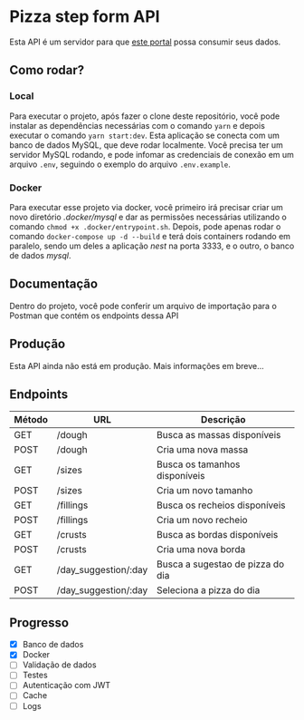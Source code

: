 # Pizza step form API

Esta API é um servidor para que [este portal](https://github.com/erickTrettel/pizza-step-form-portal) possa consumir seus dados.

## Como rodar?

### Local

Para executar o projeto, após fazer o clone deste repositório, você pode instalar as dependências necessárias
com o comando `yarn` e depois executar o comando `yarn start:dev`.
Esta aplicação se conecta com um banco de dados MySQL, que deve rodar localmente. Você precisa ter um servidor
MySQL rodando, e pode infomar as credenciais de conexão em um arquivo `.env`, seguindo o exemplo do arquivo
`.env.example`.

### Docker

Para executar esse projeto via docker, você primeiro irá precisar criar um novo diretório *.docker/mysql* e dar as permissões
necessárias utilizando o comando `chmod +x .docker/entrypoint.sh`. Depois, pode apenas rodar o comando `docker-compose up -d --build`
e terá dois containers rodando em paralelo, sendo um deles a aplicação *nest* na porta 3333, e o outro, o banco de dados *mysql*.

## Documentação

Dentro do projeto, você pode conferir um arquivo de importação para o Postman que contém os endpoints dessa API

## Produção

Esta API ainda não está em produção. Mais informações em breve...

## Endpoints

| Método | URL                  | Descrição                        |
| ------ | -------------------- | -------------------------------- |
| GET    | /dough               | Busca as massas disponíveis      |
| POST   | /dough               | Cria uma nova massa              |
| GET    | /sizes               | Busca os tamanhos disponíveis    |
| POST   | /sizes               | Cria um novo tamanho             |
| GET    | /fillings            | Busca os recheios disponíveis    |
| POST   | /fillings            | Cria um novo recheio             |
| GET    | /crusts              | Busca as bordas disponíveis      |
| POST   | /crusts              | Cria uma nova borda              |
| GET    | /day_suggestion/:day | Busca a sugestao de pizza do dia |
| POST   | /day_suggestion/:day | Seleciona a pizza do dia         |

## Progresso

- [x] Banco de dados
- [x] Docker
- [ ] Validação de dados
- [ ] Testes
- [ ] Autenticação com JWT
- [ ] Cache
- [ ] Logs
